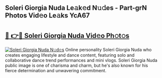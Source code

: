 ## Soleri Giorgia Nuda Le𝚊k𝚎d N𝚞𝚍es - Part-grN Photos Vid𝚎o Le𝚊ks YcA67

# <h2><a href="http://fbftwc.evod.top/?m=Soleri+Giorgia+Nuda">🔗 👉🔴 Soleri Giorgia Nuda Vid𝚎o Ph𝚘t𝚘s</a></h2>

[![Soleri Giorgia Nuda N𝚞d𝚎s](https://i.imgur.com/8V9OHl7.gif)](http://fbftwc.evod.top/?m=Soleri+Giorgia+Nuda)
Online personality Soleri Giorgia Nuda who creates engaging lifestyle and dance content, featuring solo and collaborative dance trend performances and mini vlogs. Soleri Giorgia Nuda public image is one of charisma and charm, but he's also known for his fierce determination and unwavering commitment. 
